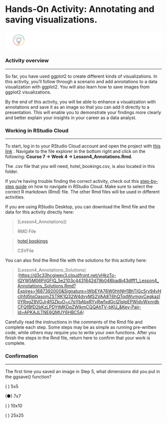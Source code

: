 # Hands-On Activity: Annotating and saving visualizations.   

![alt text](https://github.com/paulohl/Data_Analysis_R_Programming/blob/main/img/lightbulb-HandsOn.png)


### Activity overview
______________________

So far, you have used ggplot2 to create different kinds of visualizations. In this activity, you’ll follow through a scenario and add annotations to a data 
visualization with ggplot2. You will also learn how to save images from ggplot2 visualizations.

By the end of this activity, you will be able to enhance a visualization with annotations and save it as an image so that you can add it directly to a 
presentation. This will enable you to demonstrate your findings more clearly and better explain your insights in your career as a data analyst.

### Working in RStudio Cloud
____________________________

To start, log in to your RStudio Cloud account and open the project with 
[this link](https://rstudio.cloud/project/2138069)
. Navigate to the file explorer in the bottom right and click on the following: **Course 7 -> Week 4 -> Lesson4_Annotations.Rmd**.

The .csv file that you will need, hotel_bookings.csv, is also located in this folder.

If you’re having trouble finding the correct activity, check out this 
[step-by-step guide](https://cursive.io/shared/28dc296d9-5515-41a9-9bf6-84369bd247e3)
 on how to navigate in RStudio Cloud. Make sure to select the correct R markdown (Rmd) file. The other Rmd files will be used in different activities.

If you are using RStudio Desktop, you can download the Rmd file and the data for this activity directly here:    

> [Lesson4_Annotations](
> 
> RMD File

>  [hotel bookings](https://d3c33hcgiwev3.cloudfront.net/GL0bk8O2Sja9G5PDtko2uQ_31e445d7ca64417eb45aeaa08ec90bf1_hotel_bookings.csv?Expires=1687392000&Signature=DAxUPVQEEvNimLGGCCPdHLD6XAzZbcaqc-tjtLrlgZrex~AtgHWzkYsTXlNuCujy58ykBbnTViOVzdiukMdKn2DYm1j-SErZFY-eYWzcTMIpr0z6f23ajIpfhxpkgKZ5vG4WqFwfhAR~vQW0qg6Puo0Wi-hDbOBR1MN8-IhnXSg_&Key-Pair-Id=APKAJLTNE6QMUY6HBC5A)
>
>  CSVFile

You can also find the Rmd file with the solutions for this activity here:    

> [Lesson4_Annotations_Solutions)(https://d3c33hcgiwev3.cloudfront.net/vHkzTo-IQYW5M06PiIGFlQ_5e2103c4431642d79b048badb43dfff1_Lesson4_Annotations_Solutions.Rmd?Expires=1687392000&Signature=iWbEYA76W0hhNH1BhTIGc5ry94vHclhfd5tqOasomZSTRK1Q32W4dvyMS2VAA8T6hQTqdWvmgyCegkazl0YRxgZ8VOJr4fGZkuO~c7qYbAbxRYyRwfxdGcQ1qIpEPWidvWxnrdbCFQfBfD2bKzLPDYtMKDqZWlkmCQQAhTV-bKU_&Key-Pair-Id=APKAJLTNE6QMUY6HBC5A)

Carefully read the instructions in the comments of the Rmd file and complete each step. Some steps may be as simple as running pre-written code, while others 
may require you to write your own functions. After you finish the steps in the Rmd file, return here to confirm that your work is complete.

### Confirmation
________________

The first time you saved an image in Step 5, what dimensions did you put in the ggsave() function? 


( ) 5x5


(●) 7x7


( ) 10x10


( ) 25x25   





